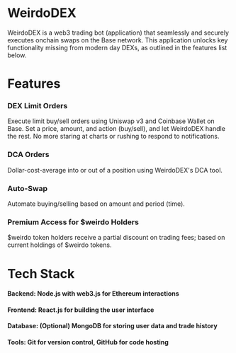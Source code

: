 # WeirdoDEX
WeirdoDEX is a web3 trading bot (application) that seamlessly and securely executes onchain swaps on the Base network. This application unlocks key functionality missing from modern day DEXs, as outlined in the features list below.

# Features
### DEX Limit Orders
Execute limit buy/sell orders using Uniswap v3 and Coinbase Wallet on Base. Set a price, amount, and action (buy/sell), and let WeirdoDEX handle the rest. No more staring at charts or rushing to respond to notifications.
### DCA Orders
Dollar-cost-average into or out of a position using WeirdoDEX's DCA tool.
### Auto-Swap
Automate buying/selling based on amount and period (time).
### Premium Access for $weirdo Holders
$weirdo token holders receive a partial discount on trading fees; based on current holdings of $weirdo tokens.

# Tech Stack
#### Backend: Node.js with web3.js for Ethereum interactions
#### Frontend: React.js for building the user interface
#### Database: (Optional) MongoDB for storing user data and trade history
#### Tools: Git for version control, GitHub for code hosting
